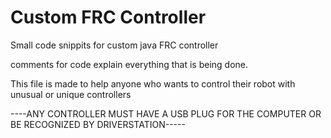# Custom FRC Controller
 Small code snippits for custom java FRC controller

comments for code explain everything that is being done. 

This file is made to help anyone who wants to control their robot with unusual or unique controllers

----ANY CONTROLLER MUST HAVE A USB PLUG FOR THE COMPUTER OR BE RECOGNIZED BY DRIVERSTATION-----
